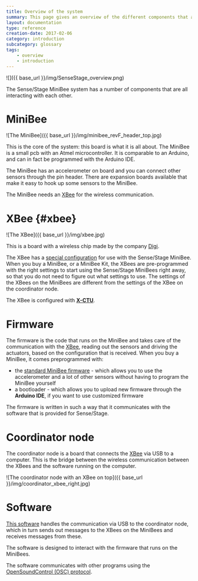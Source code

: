 ```yaml
---
title: Overview of the system
summary: This page gives an overview of the different components that are used in the system
layout: documentation
type: reference
creation-date: 2017-02-06
category: introduction
subcategory: glossary
tags:
    - overview
    - introduction
---
```


![]({{ base_url }}/img/SenseStage_overview.png)

The Sense/Stage MiniBee system has a number of components that are all interacting with each other.

# MiniBee

![The MiniBee]({{ base_url }}/img/minibee_revF_header_top.jpg)

This is the core of the system: this board is what it is all about. The MiniBee is a small pcb with an Atmel microcontroller. It is comparable to an Arduino, and can in fact be programmed with the Arduino IDE.

The MiniBee has an accelerometer on board and you can connect other sensors through the pin header. There are expansion boards available that make it easy to hook up some sensors to the MiniBee.

The MiniBee needs an [XBee](#xbee) for the wireless communication.


# XBee {#xbee}

![The XBee]({{ base_url }}/img/xbee.jpg)

This is a board with a wireless chip made by the company [Digi](http://digi.com).

The XBee has a [special configuration](using-x-ctu-to-configure-an-xbee#profiles) for use with the Sense/Stage MiniBee. When you buy a MiniBee, or a MiniBee Kit, the XBees are pre-programmed with the right settings to start using the Sense/Stage MiniBees right away, so that you do not need to figure out what settings to use. The settings of the XBees on the MiniBees are different from the settings of the XBee on the coordinator node.


The XBee is configured with [**X-CTU**](using-x-ctu-to-configure-an-xbee).

# Firmware

The firmware is the code that runs on the MiniBee and takes care of the communication with the [XBee](#xbee), reading out the sensors and driving the actuators, based on the configuration that is received. When you buy a MiniBee, it comes preprogrammed with:

* the [standard MiniBee firmware](basic-features-of-the-firmware) - which allows you to use the accelerometer and a lot of other sensors without having to program the MiniBee yourself
* a bootloader - which allows you to upload new firmware through the **Arduino IDE**, if you want to use customized firmware

The firmware is written in such a way that it communicates with the software that is provided for Sense/Stage.

# Coordinator node

The coordinator node is a board that connects the [XBee](#xbee) via USB to a computer. This is the bridge between the wireless communication between the XBees and the software running on the computer.

![The coordinator node with an XBee on top]({{ base_url }}/img/coordinator_xbee_right.jpg)

# Software

[This software](install-the-hive-software) handles the communication via USB to the coordinator node, which in turn sends out messages to the XBees on the MiniBees and receives messages from these.

The software is designed to interact with the firmware that runs on the MiniBees.

The software communicates with other programs using the [OpenSoundControl (OSC) protocol](osc-interface).

